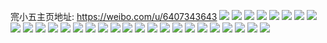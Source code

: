 宺小五主页地址: https://weibo.com/u/6407343643 
![](https://wx4.sinaimg.cn/mw2000/006ZCyMjly1h94lrypoq9j32c0340qv8.jpg) 
![](https://wx4.sinaimg.cn/mw2000/006ZCyMjly1h94ls143w8j32c0340kjo.jpg) 
![](https://wx4.sinaimg.cn/mw2000/006ZCyMjly1h94ls2bjgoj32c0340npe.jpg) 
![](https://wx4.sinaimg.cn/mw2000/006ZCyMjgy1h90a792274j32ij340u0y.jpg) 
![](https://wx4.sinaimg.cn/mw2000/006ZCyMjgy1h90a75jbm3j32c0340u0y.jpg) 
![](https://wx4.sinaimg.cn/mw2000/006ZCyMjgy1h90a7e7nxpj32q3340qv7.jpg) 
![](https://wx4.sinaimg.cn/mw2000/006ZCyMjgy1h8y2cvnufbj328v340e83.jpg) 
![](https://wx4.sinaimg.cn/mw2000/006ZCyMjgy1h8y2cxjrjaj30zj1benme.jpg) 
![](https://wx4.sinaimg.cn/mw2000/006ZCyMjgy1h8y2cr2molj32c233zu0y.jpg) 
![](https://wx4.sinaimg.cn/mw2000/006ZCyMjgy1h8d5mc0olrj31gr1ycnpd.jpg) 
![](https://wx4.sinaimg.cn/mw2000/006ZCyMjgy1h8d5ma2ou7j31gr1ycnpd.jpg) 
![](https://wx4.sinaimg.cn/mw2000/006ZCyMjgy1h8d5mdvkyyj32c03401kz.jpg) 
![](https://wx4.sinaimg.cn/mw2000/006ZCyMjgy1h8bslj3atuj31fr2drhdu.jpg) 
![](https://wx4.sinaimg.cn/mw2000/006ZCyMjgy1h8bsll8zcrj31fr234npd.jpg) 
![](https://wx4.sinaimg.cn/mw2000/006ZCyMjgy1h7tjp6pfgoj30ud1ahamn.jpg) 
![](https://wx4.sinaimg.cn/mw2000/006ZCyMjgy1h72hq3m4z2j30vs14ydli.jpg) 
![](https://wx4.sinaimg.cn/mw2000/006ZCyMjgy1h6qbdkgaqsj32c0340kjl.jpg) 
![](https://wx4.sinaimg.cn/mw2000/006ZCyMjgy1h6qbdo53zzj32c0340npf.jpg) 
![](https://wx4.sinaimg.cn/mw2000/006ZCyMjgy1h6qbdi3e9aj30wi17cdit.jpg) 
![](https://wx4.sinaimg.cn/mw2000/006ZCyMjgy1h6qbdoov1yj30lz0lr78d.jpg) 
![](https://wx4.sinaimg.cn/mw2000/006ZCyMjgy1h6qbdzhst0j33402c0qv7.jpg) 
![](https://wx4.sinaimg.cn/mw2000/006ZCyMjgy1h6qbe1w3cbj30wi1yctpk.jpg) 
![](https://wx4.sinaimg.cn/mw2000/006ZCyMjgy1h6qbe5f191j32c0340b2b.jpg) 
![](https://wx4.sinaimg.cn/mw2000/006ZCyMjgy1h5k4v49hbwj30u00u0td3.jpg) 
![](https://wx4.sinaimg.cn/mw2000/006ZCyMjgy1h5bb3qal8pj30wi1yce81.jpg) 
![](https://wx4.sinaimg.cn/mw2000/006ZCyMjgy1h5bb3tevx5j30wi1ychdt.jpg) 
![](https://wx4.sinaimg.cn/mw2000/006ZCyMjgy1h5bb3mjjp4j33402c0e84.jpg) 
![](https://wx4.sinaimg.cn/mw2000/006ZCyMjgy1h5bb3w4cvnj33402c0kjo.jpg) 
![](https://wx4.sinaimg.cn/mw2000/006ZCyMjgy1h3l1ou2jokj30mz0koq6w.jpg) 
